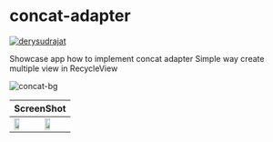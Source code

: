 # concat-adapter
[![derysudrajat](https://circleci.com/gh/arifaizin/MySimpleCleanArchitecture.svg?style=svg)](https://circleci.com/gh/derysudrajat/concat-adapter)

Showcase app how to implement concat adapter
Simple way create multiple view in RecycleView

![concat-bg](https://user-images.githubusercontent.com/32610660/122677662-78eae580-d20d-11eb-9291-462ff4faa0bd.png)

<table>
    <thead>
        <tr>
            <th colspan = 2>ScreenShot</th>
        </tr>
    </thead>
    <tbody>
        <tr>
            <td>
            <img src="https://user-images.githubusercontent.com/32610660/122677717-b3ed1900-d20d-11eb-813b-27e77b55cae0.png" width =50%/> 
            </td>
            <td>
            <img src="https://user-images.githubusercontent.com/32610660/122677891-89e82680-d20e-11eb-9839-19a449a66ed5.png" width =50%/>
            </td>
        </tr>
    </tbody>
</table>
